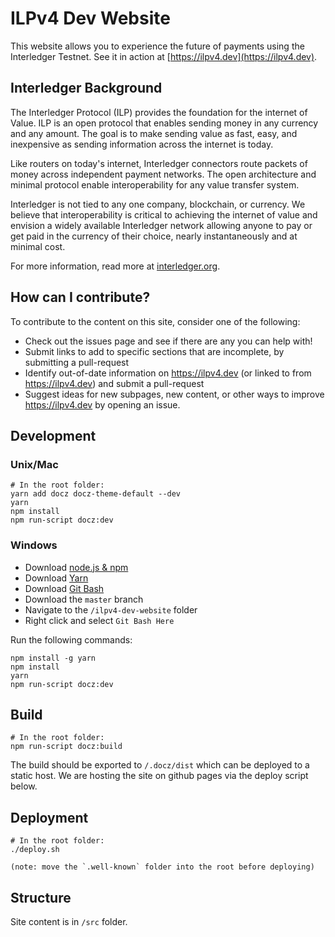 # ILPv4 Dev Website
This website allows you to experience the future of payments using the Interledger Testnet.
See it in action at [https://ilpv4.dev](https://ilpv4.dev).

## Interledger Background
The Interledger Protocol (ILP) provides the foundation for the internet of Value. ILP is an open protocol that enables
sending money in any currency and any amount. The goal is to make sending value as fast, easy, and inexpensive as
sending information across the internet is today.

Like routers on today's internet, Interledger connectors route packets of money across independent
payment networks. The open architecture and minimal protocol enable interoperability for any
value transfer system.

Interledger is not tied to any one company, blockchain, or currency. We believe that
interoperability is critical to achieving the internet of value and envision a widely available
Interledger network allowing anyone to pay or get paid in the currency of their choice, nearly
instantaneously and at minimal cost.

For more information, read more at [interledger.org](https://interledger.org).

## How can I contribute?
To contribute to the content on this site, consider one of the following:

* Check out the issues page and see if there are any you can help with!
* Submit links to add to specific sections that are incomplete, by submitting a pull-request
* Identify out-of-date information on https://ilpv4.dev (or linked to from https://ilpv4.dev) and submit a pull-request
* Suggest ideas for new subpages, new content, or other ways to improve https://ilpv4.dev by opening an issue.

## Development

### Unix/Mac
```
# In the root folder:
yarn add docz docz-theme-default --dev
yarn
npm install
npm run-script docz:dev
```

### Windows
- Download [node.js & npm](https://nodejs.org/en/download/)
- Download [Yarn](https://yarnpkg.com/en/docs/install#windows-stable)
- Download [Git Bash](https://git-scm.com/downloads)
- Download the `master` branch
- Navigate to the `/ilpv4-dev-website` folder
- Right click and select `Git Bash Here`

Run the following commands:
```
npm install -g yarn
npm install
yarn
npm run-script docz:dev
```

## Build
```
# In the root folder:
npm run-script docz:build
```

The build should be exported to `/.docz/dist` which can be deployed to a static host. 
We are hosting the site on github pages via the deploy script below.

## Deployment
```
# In the root folder:
./deploy.sh

(note: move the `.well-known` folder into the root before deploying)
```

## Structure
Site content is in `/src` folder.
